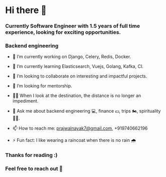 # Hi there 👋

### Currently Software Engineer with 1.5 years of full time experience, looking for exciting opportunities.
### Backend engineering

- 🔭 I’m currently working on Django, Celery, Redis, Docker.
- 🌱 I’m currently learning Elasticsearch, Vuejs, Golang, Kafka, CI.
- 👯 I’m looking to collaborate on interesting and impactful projects.
- 🤔 I’m looking for mentorship.
- 💪🏻 When I look at the destination, the distance is no longer an impediment.
- 💬 Ask me about backend engineering 💻, finance 💵, trips 🏍, spirituality 🧘🏻.

- 📫 How to reach me: prajwalnayak7@gmail.com, +919740662196
- ⚡ Fun fact: I like wearing a raincoat when there is no rain 🌧 


### Thanks for reading :)
### Feel free to reach out 🤝
